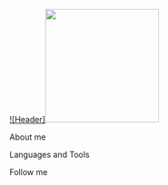 [![Header]<img src="https://github.com/Andrrii/Andrrii/blob/main/assets/Mem.gif" width="200px">](https://github.com/Andrrii/)

About me

Languages and Tools

Follow me